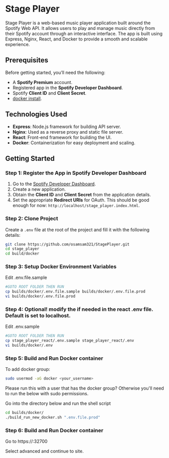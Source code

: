 # Stage Player

Stage Player is a web-based music player application built around the Spotify Web API. It allows users to play and manage music directly from their Spotify account through an interactive interface. The app is built using  Express, Nginx, React, and Docker to provide a smooth and scalable experience.

## Prerequisites

Before getting started, you’ll need the following:

- A **Spotify Premium** account.
- Registered app in the **Spotify Developer Dashboard**.
- Spotify **Client ID** and **Client Secret**.
- [docker install](https://docs.docker.com/engine/install/).

## Technologies Used

- **Express**: Node.js framework for building API server.
- **Nginx**: Used as a reverse proxy and static file server.
- **React**: Front-end framework for building the UI.
- **Docker**: Containerization for easy deployment and scaling.

## Getting Started

### Step 1: Register the App in Spotify Developer Dashboard

1. Go to the [Spotify Developer Dashboard](https://developer.spotify.com/dashboard/applications).
2. Create a new application.
3. Obtain the **Client ID** and **Client Secret** from the application details.
4. Set the appropriate **Redirect URIs** for OAuth. This should be good enough for now:  `http://localhost/stage_player.index.html`.


### Step 2: Clone Project

Create a `.env` file at the root of the project and fill it with the following details:

```bash
git clone https://github.com/osamsam321/StagePlayer.git
cd stage_player
cd build/docker
```
### Step 3: Setup Docker Environment Variables

Edit .env.file.sample

```bash
#GOTO ROOT FOLDER THEN RUN
cp builds/docker/.env.file.sample builds/docker/.env.file.prod
vi builds/docker/.env.file.prod
```

### Step 4: Optional! modify the <domain or hosts> if needed in the react .env file. Default is set to localhost.

Edit .env.sample

```bash
#GOTO ROOT FOLDER THEN RUN
cp stage_player_react/.env.sample stage_player_react/.env
vi builds/docker/.env
```

### Step 5: Build and Run Docker container


To add docker group: 

```bash
sudo usermod -aG docker <your_username>
```

Please run this with a user that has the docker group? Otherwise you'll need to run the below with sudo permissions.

Go into the directory below and run the shell script

```bash
cd builds/docker/
./build_run_new_docker.sh ".env.file.prod"
```

### Step 6: Build and Run Docker container

Go to https://<your host>:32700 

Select advanced and continue to site.  
